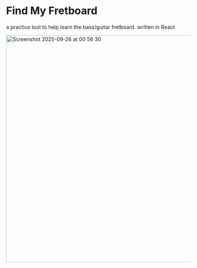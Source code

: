 # Find My Fretboard

a practice tool to help learn the bass/guitar fretboard.
written in React

<img width="1368" height="619" alt="Screenshot 2025-09-26 at 00 56 30" src="https://github.com/user-attachments/assets/fe00279e-43a2-463b-8935-805bd2fe6e3a" />
